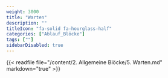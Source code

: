 ```yaml
---
weight: 3000
title: "Warten"
description: ""
titleIcon: "fa-solid fa-hourglass-half"
categories: ["Ablauf_Blöcke"]
tags: [""]
sidebarDisabled: true
---
```


{{< readfile  file="/content/2. Allgemeine Blöcke/5. Warten.md" markdown="true" >}}
